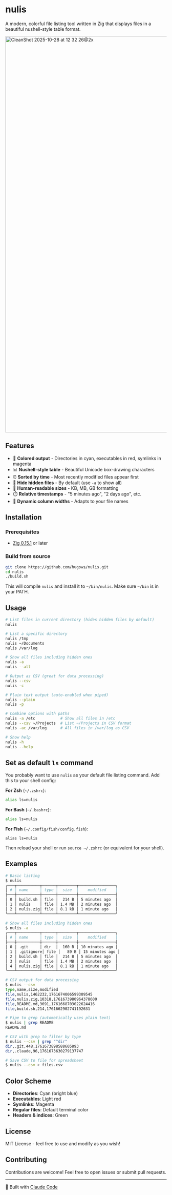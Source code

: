 # nulis

A modern, colorful file listing tool written in Zig that displays files in a beautiful nushell-style table format.

<img width="1634" height="1236" alt="CleanShot 2025-10-28 at 12 32 26@2x" src="https://github.com/user-attachments/assets/d6de2402-a2ed-4708-ae75-e4a1e2a313b7" />

## Features

- 🎨 **Colored output** - Directories in cyan, executables in red, symlinks in magenta
- 📊 **Nushell-style table** - Beautiful Unicode box-drawing characters
- ⏰ **Sorted by time** - Most recently modified files appear first
- 🙈 **Hide hidden files** - By default (use `-a` to show all)
- 📏 **Human-readable sizes** - KB, MB, GB formatting
- ⏱️ **Relative timestamps** - "5 minutes ago", "2 days ago", etc.
- 🔧 **Dynamic column widths** - Adapts to your file names

## Installation

### Prerequisites

- [Zig 0.15.1](https://ziglang.org/download/) or later

### Build from source

```bash
git clone https://github.com/hugows/nulis.git
cd nulis
./build.sh
```

This will compile `nulis` and install it to `~/bin/nulis`. Make sure `~/bin` is in your PATH.

## Usage

```bash
# List files in current directory (hides hidden files by default)
nulis

# List a specific directory
nulis /tmp
nulis ~/Documents
nulis /var/log

# Show all files including hidden ones
nulis -a
nulis --all

# Output as CSV (great for data processing)
nulis --csv
nulis -c

# Plain text output (auto-enabled when piped)
nulis --plain
nulis -p

# Combine options with paths
nulis -a /etc           # Show all files in /etc
nulis --csv ~/Projects  # List ~/Projects in CSV format
nulis -ac /var/log      # All files in /var/log as CSV

# Show help
nulis -h
nulis --help
```

## Set as default `ls` command

You probably want to use `nulis` as your default file listing command. Add this to your shell config:

**For Zsh** (`~/.zshrc`):
```bash
alias ls=nulis
```

**For Bash** (`~/.bashrc`):
```bash
alias ls=nulis
```

**For Fish** (`~/.config/fish/config.fish`):
```fish
alias ls=nulis
```

Then reload your shell or run `source ~/.zshrc` (or equivalent for your shell).

## Examples

```bash
# Basic listing
$ nulis
╭───┬──────────┬──────┬────────┬────────────────╮
│ # │ name     │ type │  size  │    modified    │
├───┼──────────┼──────┼────────┼────────────────┤
│ 0 │ build.sh │ file │  214 B │ 5 minutes ago  │
│ 1 │ nulis    │ file │ 1.4 MB │ 2 minutes ago  │
│ 2 │ nulis.zig│ file │ 8.1 kB │ 1 minute ago   │
╰───┴──────────┴──────┴────────┴────────────────╯

# Show all files including hidden ones
$ nulis -a
╭───┬──────────┬──────┬────────┬────────────────╮
│ # │ name     │ type │  size  │    modified    │
├───┼──────────┼──────┼────────┼────────────────┤
│ 0 │ .git     │ dir  │  160 B │ 10 minutes ago │
│ 1 │ .gitignore│ file │   89 B │ 15 minutes ago │
│ 2 │ build.sh │ file │  214 B │ 5 minutes ago  │
│ 3 │ nulis    │ file │ 1.4 MB │ 2 minutes ago  │
│ 4 │ nulis.zig│ file │ 8.1 kB │ 1 minute ago   │
╰───┴──────────┴──────┴────────┴────────────────╯

# CSV output for data processing
$ nulis --csv
type,name,size,modified
file,nulis,1462232,1761674006599309545
file,nulis.zig,10318,1761673980964378600
file,README.md,3691,1761668703022624416
file,build.sh,214,1761662902741192631

# Pipe to grep (automatically uses plain text)
$ nulis | grep README
README.md

# CSV with grep to filter by type
$ nulis --csv | grep "^dir"
dir,.git,448,1761673898588605893
dir,.claude,96,1761673630279137747

# Save CSV to file for spreadsheet
$ nulis --csv > files.csv
```

## Color Scheme

- **Directories**: Cyan (bright blue)
- **Executables**: Light red
- **Symlinks**: Magenta
- **Regular files**: Default terminal color
- **Headers & indices**: Green

## License

MIT License - feel free to use and modify as you wish!

## Contributing

Contributions are welcome! Feel free to open issues or submit pull requests.

---

🤖 Built with [Claude Code](https://claude.com/claude-code)
